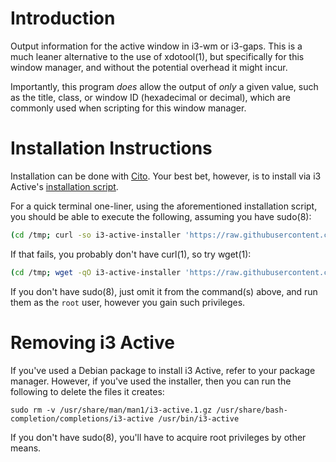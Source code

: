 # Introduction

Output information for the active window in i3-wm or i3-gaps. This is a much leaner alternative to the use of xdotool(1), but specifically for this window manager, and without the potential overhead it might incur.

Importantly, this program _does_ allow the output of _only_ a given value, such as the title, class, or window ID (hexadecimal or decimal), which are commonly used when scripting for this window manager.

# Installation Instructions

Installation can be done with [Cito](https://github.com/terminalforlife/Extra/blob/master/source/cito). Your best bet, however, is to install via i3 Active's [installation script](https://github.com/terminalforlife/PerlProjects/blob/master/source/i3-active/i3-active-installer).

For a quick terminal one-liner, using the aforementioned installation script, you should be able to execute the following, assuming you have sudo(8):

```sh
(cd /tmp; curl -so i3-active-installer 'https://raw.githubusercontent.com/terminalforlife/PerlProjects/master/source/i3-active/i3-active-installer' && sudo \sh i3-active-installer; rm i3-active-installer)
```

If that fails, you probably don't have curl(1), so try wget(1):

```sh
(cd /tmp; wget -qO i3-active-installer 'https://raw.githubusercontent.com/terminalforlife/PerlProjects/master/source/i3-active/i3-active-installer' && sudo \sh i3-active-installer; rm i3-active-installer)
```

If you don't have sudo(8), just omit it from the command(s) above, and run them as the `root` user, however you gain such privileges.

# Removing i3 Active

If you've used a Debian package to install i3 Active, refer to your package manager. However, if you've used the installer, then you can run the following to delete the files it creates:

```
sudo rm -v /usr/share/man/man1/i3-active.1.gz /usr/share/bash-completion/completions/i3-active /usr/bin/i3-active
```

If you don't have sudo(8), you'll have to acquire root privileges by other means.
